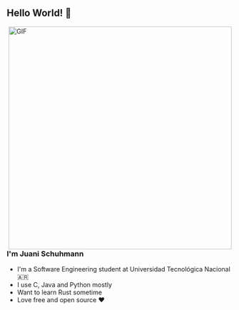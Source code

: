 ## Hello World! 👋

<img align="right" alt="GIF" src="https://1.bp.blogspot.com/-nDLygSjsvcQ/Wzr5_lFGdYI/AAAAAAABPGo/mnNWMEPVWokc_9LJdFrvapfmUHB8_2qhwCKgBGAs/s0/Omake%2BGif%2BAnime%2B-%2BEmiya-san%2BChi%2Bno%2BKyou%2Bno%2BGohan%2B-%2BEpisode%2B7%2B-%2BRin%2BFloats.gif=s0?imgmax=0" width=500 />

### I'm Juani Schuhmann
- I'm a Software Engineering student at Universidad Tecnológica Nacional :argentina:
- I use C, Java and Python mostly
- Want to learn Rust sometime
- Love free and open source ❤️

<br>
<br>
<br>
<br>
<br>
<br>




